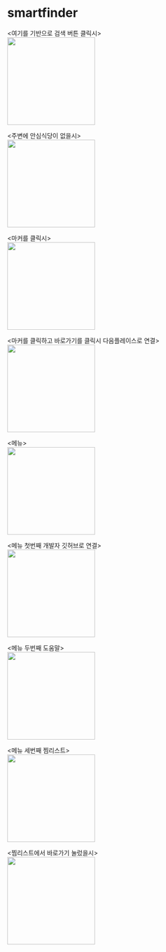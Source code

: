 # smartfinder
<여기를 기반으로 검색 버튼 클릭시><br>
<img width="200" src="https://user-images.githubusercontent.com/60922290/99652944-c9de0400-2a9b-11eb-978c-8b6ef2c4b0d2.PNG" width="90%"></img>


<주변에 안심식당이 없을시><br>
<img width="200" src="https://user-images.githubusercontent.com/60922290/99654012-1970ff80-2a9d-11eb-88ce-e9ab515071ad.PNG" width="90%"></img>


<마커를 클릭시><br>
<img width="200" src="https://user-images.githubusercontent.com/60922290/99653660-a6678900-2a9c-11eb-8501-1500792173d5.PNG" width="90%"></img>



<마커를 클릭하고 바로가기를 클릭시 다음플레이스로 연결><br>
<img width="200" src="https://user-images.githubusercontent.com/60922290/99653714-bb441c80-2a9c-11eb-9d5f-22cceee5e90a.PNG" width="90%"></img>



<메뉴><br>
<img width="200" src="https://user-images.githubusercontent.com/60922290/99653797-d6169100-2a9c-11eb-9bea-d7817d028ccc.PNG" width="90%"></img>



<메뉴 첫번째 개발자 깃허브로 연결><br>
<img width="200" src="https://user-images.githubusercontent.com/60922290/99653850-e7f83400-2a9c-11eb-8cc8-253ce965ae39.PNG" width="90%"></img>



<메뉴 두번째 도움말><br>
<img width="200" src="https://user-images.githubusercontent.com/60922290/99653873-f0e90580-2a9c-11eb-842c-1aa7c7dd258a.PNG" width="90%"></img>



<메뉴 세번째 찜리스트><br>
<img width="200" src="https://user-images.githubusercontent.com/60922290/99653764-cb5bfc00-2a9c-11eb-8fd3-00e2645fd04e.PNG" width="90%"></img>



<찜리스트에서 바로가기 눌렀을시><br>
<img width="200" src="https://user-images.githubusercontent.com/60922290/99653955-08c08980-2a9d-11eb-9ed5-dceb8a39e5bb.PNG" width="90%"></img>

